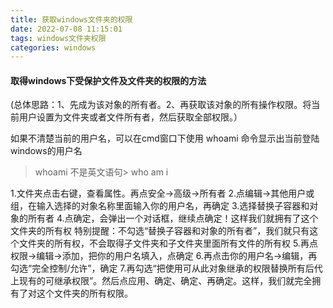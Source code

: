 ```yaml
---
title: 获取windows文件夹的权限
date: 2022-07-08 11:15:01
tags: windows文件夹权限
categories: windows
---
```


#### 取得windows下受保护文件及文件夹的权限的方法

(总体思路：1、先成为该对象的所有者。2、再获取该对象的所有操作权限。将当前用户设置为文件夹或者文件所有者，然后获取全部权限。）

如果不清楚当前的用户名，可以在cmd窗口下使用 whoami 命令显示出当前登陆windows的用户名

> whoami     不是英文语句> who am i 

1.文件夹点击右键，查看属性。再点安全→高级→所有者 
2.点编辑→其他用户或组，在输入选择的对象名称里面输入你的用户名，再确定 
3.选择替换子容器和对象的所有者 
4.点确定，会弹出一个对话框，继续点确定！这样我们就拥有了这个文件夹的所有权 
特别提醒：不勾选“替换子容器和对象的所有者”，我们就只有这个文件夹的所有权，不会取得子文件夹和子文件夹里面所有文件的所有权 
5.再点权限→编辑→添加，把你的用户名填入，点确定 
6.再点击你的用户名→编辑，再勾选“完全控制/允许”，确定 
7.再勾选“把使用可从此对象继承的权限替换所有后代上现有的可继承权限”。然后点应用、确定、确定、再确定。这样，我们就完全拥有了对这个文件夹的所有权限。

